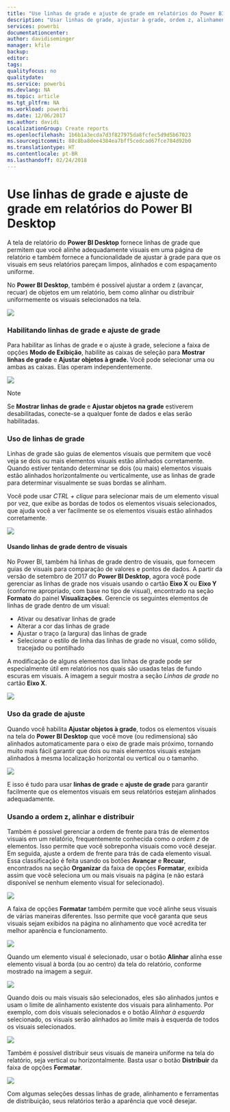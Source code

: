 ```yaml
---
title: "Use linhas de grade e ajuste de grade em relatórios do Power BI Desktop"
description: "Usar linhas de grade, ajustar à grade, ordem z, alinhamento e distribuição em relatórios do Power BI Desktop"
services: powerbi
documentationcenter: 
author: davidiseminger
manager: kfile
backup: 
editor: 
tags: 
qualityfocus: no
qualitydate: 
ms.service: powerbi
ms.devlang: NA
ms.topic: article
ms.tgt_pltfrm: NA
ms.workload: powerbi
ms.date: 12/06/2017
ms.author: davidi
LocalizationGroup: Create reports
ms.openlocfilehash: 1b6b1a3ecda7d3f827975da8fcfec5d9d5b67023
ms.sourcegitcommit: 88c8ba8dee4384ea7bff5cedcad67fce784d92b0
ms.translationtype: HT
ms.contentlocale: pt-BR
ms.lasthandoff: 02/24/2018
---
```

# <a name="use-gridlines-and-snap-to-grid-in-power-bi-desktop-reports"></a>Use linhas de grade e ajuste de grade em relatórios do Power BI Desktop
A tela de relatório do **Power BI Desktop** fornece linhas de grade que permitem que você alinhe adequadamente visuais em uma página de relatório e também fornece a funcionalidade de ajustar à grade para que os visuais em seus relatórios pareçam limpos, alinhados e com espaçamento uniforme.

No **Power BI Desktop**, também é possível ajustar a ordem z (avançar, recuar) de objetos em um relatório, bem como alinhar ou distribuir uniformemente os visuais selecionados na tela.

![](media/desktop-gridlines-snap-to-grid/snap-to-grid_0.png)

### <a name="enabling-gridlines-and-snap-to-grid"></a>Habilitando linhas de grade e ajuste de grade
Para habilitar as linhas de grade e o ajuste à grade, selecione a faixa de opções **Modo de Exibição**, habilite as caixas de seleção para **Mostrar linhas de grade** e **Ajustar objetos à grade.** Você pode selecionar uma ou ambas as caixas. Elas operam independentemente.

![](media/desktop-gridlines-snap-to-grid/snap-to-grid_1.png)

> [!NOTE]
> Se **Mostrar linhas de grade** e **Ajustar objetos na grade** estiverem desabilitadas, conecte-se a qualquer fonte de dados e elas serão habilitadas.
> 
> 

### <a name="using-gridlines"></a>Uso de linhas de grade
Linhas de grade são guias de elementos visuais que permitem que você veja se dois ou mais elementos visuais estão alinhados corretamente. Quando estiver tentando determinar se dois (ou mais) elementos visuais estão alinhados horizontalmente ou verticalmente, use as linhas de grade para determinar visualmente se suas bordas se alinham.

Você pode usar *CTRL + clique* para selecionar mais de um elemento visual por vez, que exibe as bordas de todos os elementos visuais selecionados, que ajuda você a ver facilmente se os elementos visuais estão alinhados corretamente.

![](media/desktop-gridlines-snap-to-grid/snap-to-grid_2.png)

#### <a name="using-gridlines-inside-visuals"></a>Usando linhas de grade dentro de visuais
No Power BI, também há linhas de grade dentro de visuais, que fornecem guias de visuais para comparação de valores e pontos de dados. A partir da versão de setembro de 2017 do **Power BI Desktop**, agora você pode gerenciar as linhas de grade nos visuais usando o cartão **Eixo X** ou **Eixo Y** (conforme apropriado, com base no tipo de visual), encontrado na seção **Formato** do painel **Visualizações**. Gerencie os seguintes elementos de linhas de grade dentro de um visual:

* Ativar ou desativar linhas de grade
* Alterar a cor das linhas de grade
* Ajustar o traço (a largura) das linhas de grade
* Selecionar o estilo de linha das linhas de grade no visual, como sólido, tracejado ou pontilhado

A modificação de alguns elementos das linhas de grade pode ser especialmente útil em relatórios nos quais são usadas telas de fundo escuras em visuais. A imagem a seguir mostra a seção *Linhas de grade* no cartão **Eixo X**.

![](media/desktop-gridlines-snap-to-grid/snap-to-grid_9.png)

### <a name="using-snap-to-grid"></a>Uso da grade de ajuste
Quando você habilita **Ajustar objetos à grade**, todos os elementos visuais na tela do **Power BI Desktop** que você move (ou redimensiona) são alinhados automaticamente para o eixo de grade mais próximo, tornando muito mais fácil garantir que dois ou mais elementos visuais estejam alinhados à mesma localização horizontal ou vertical ou o tamanho.

![](media/desktop-gridlines-snap-to-grid/snap-to-grid_3.png)

E isso é tudo para usar **linhas de grade** e **ajuste de grade** para garantir facilmente que os elementos visuais em seus relatórios estejam alinhados adequadamente.

### <a name="using-z-order-align-and-distribute"></a>Usando a ordem z, alinhar e distribuir
Também é possível gerenciar a ordem de frente para trás de elementos visuais em um relatório, frequentemente conhecida como o *ordem z* de elementos. Isso permite que você sobreponha visuais como você desejar. Em seguida, ajuste a ordem de frente para trás de cada elemento visual. Essa classificação é feita usando os botões **Avançar** e **Recuar**, encontrados na seção **Organizar** da faixa de opções **Formatar**, exibida assim que você seleciona um ou mais visuais na página (e não estará disponível se nenhum elemento visual for selecionado).

![](media/desktop-gridlines-snap-to-grid/snap-to-grid_4.png)

A faixa de opções **Formatar** também permite que você alinhe seus visuais de várias maneiras diferentes. Isso permite que você garanta que seus visuais sejam exibidos na página no alinhamento que você acredita ter melhor aparência e funcionamento.

![](media/desktop-gridlines-snap-to-grid/snap-to-grid_5.png)

Quando um elemento visual é selecionado, usar o botão **Alinhar** alinha esse elemento visual à borda (ou ao centro) da tela do relatório, conforme mostrado na imagem a seguir.

![](media/desktop-gridlines-snap-to-grid/snap-to-grid_6.png)

Quando dois ou mais visuais são selecionados, eles são alinhados juntos e usam o limite de alinhamento existente dos visuais para alinhamento. Por exemplo, com dois visuais selecionados e o botão *Alinhar à esquerda* selecionado, os visuais serão alinhados ao limite mais à esquerda de todos os visuais selecionados.

![](media/desktop-gridlines-snap-to-grid/snap-to-grid_7.png)

Também é possível distribuir seus visuais de maneira uniforme na tela do relatório, seja vertical ou horizontalmente. Basta usar o botão **Distribuir** da faixa de opções **Formatar**.

![](media/desktop-gridlines-snap-to-grid/snap-to-grid_8.png)

Com algumas seleções dessas linhas de grade, alinhamento e ferramentas de distribuição, seus relatórios terão a aparência que você desejar.

